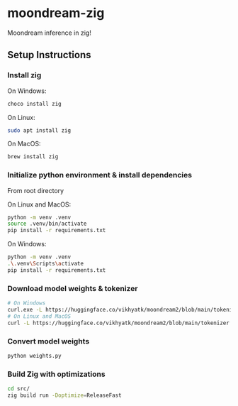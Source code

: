 # moondream-zig

Moondream inference in zig!

## Setup Instructions

### Install zig

On Windows:

```bash
choco install zig
```

On Linux:

```bash
sudo apt install zig
```

On MacOS:

```bash
brew install zig
```

### Initialize python environment & install dependencies

From root directory

On Linux and MacOS:

```bash
python -m venv .venv
source .venv/bin/activate
pip install -r requirements.txt
```

On Windows:

```bash
python -m venv .venv
.\.venv\Scripts\activate
pip install -r requirements.txt
```

### Download model weights & tokenizer

```bash
# On Windows
curl.exe -L https://huggingface.co/vikhyatk/moondream2/blob/main/tokenizer.json -o src/tokenizer.json && curl.exe -L https://huggingface.co/vikhyatk/moondream2/blob/main/model.safetensors -o model.safetensors
# On Linux and MacOS
curl -L https://huggingface.co/vikhyatk/moondream2/blob/main/tokenizer.json -o src/tokenizer.json && curl -L https://huggingface.co/vikhyatk/moondream2/blob/main/model.safetensors -o model.safetensors
```

### Convert model weights

```bash
python weights.py
```

### Build Zig with optimizations

```bash
cd src/
zig build run -Doptimize=ReleaseFast
```
